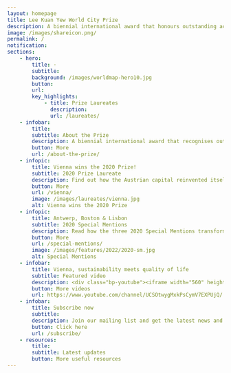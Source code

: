 ```yaml
---
layout: homepage
title: Lee Kuan Yew World City Prize
description: A biennial international award that honours outstanding achievements and contributions to the creation of liveable, vibrant and sustainable urban communities around the world
image: /images/shareicon.png/
permalink: /
notification: 
sections:
    - hero:
        title: ·
        subtitle: 
        background: /images/worldmap-hero10.jpg
        button: 
        url: 
        key_highlights:
            - title: Prize Laureates
              description: 
              url: /laureates/
    - infobar:    
        title: 
        subtitle: About the Prize
        description: A biennial international award that recognises outstanding cities in tackling urban challenges to bring about a holistic & sustained urban transformation.
        button: More 
        url: /about-the-prize/
    - infopic:    
        title: Vienna wins the 2020 Prize!
        subtitle: 2020 Prize Laureate
        description: Find out how the Austrian capital reinvented itself for success without losing its distinctive identity.
        button: More 
        url: /vienna/
        image: /images/laureates/vienna.jpg
        alt: Vienna wins the 2020 Prize
    - infopic:    
        title: Antwerp, Boston & Lisbon
        subtitle: 2020 Special Mentions
        description: Read how the three 2020 Special Mentions transformed their cities using different strategies. 
        button: More 
        url: /special-mentions/
        image: /images/features/2022/2020-sm.jpg
        alt: Special Mentions
    - infobar:    
        title: Vienna, sustainability meets quality of life
        subtitle: Featured video
        description: <div class="bp-youtube"><iframe width="560" height="315" src="https://www.youtube.com/embed/t6RpNG7ZOZA" title="YouTube video player" frameborder="0" allow="accelerometer; autoplay; clipboard-write; encrypted-media; gyroscope; picture-in-picture" allowfullscreen></iframe></div>
        button: More videos
        url: https://www.youtube.com/channel/UCSOtwygMxkPsCymV7EXPUjQ/
    - infobar:    
        title: Subscribe now
        subtitle: 
        description: Join our mailing list and get the latest news and city-related articles in your inbox!
        button: Click here  
        url: /subscribe/
    - resources:
        title: 
        subtitle: Latest updates
        button: More useful resources
---
```

